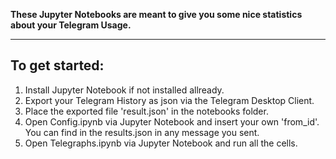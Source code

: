 **These Jupyter Notebooks are meant to give you some nice statistics about your Telegram Usage.**

---

## To get started:
1. Install Jupyter Notebook if not installed allready.
2. Export your Telegram History as json via the Telegram Desktop Client.
3. Place the exported file 'result.json' in the notebooks folder.
4. Open Config.ipynb via Jupyter Notebook and insert your own 'from_id'. You can find in the results.json in any message you sent.
5. Open Telegraphs.ipynb via Jupyter Notebook and run all the cells.
